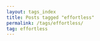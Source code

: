 ```yaml
---
layout: tags_index
title: Posts tagged "effortless"
permalink: /tags/effortless/
tag: effortless
---
```

